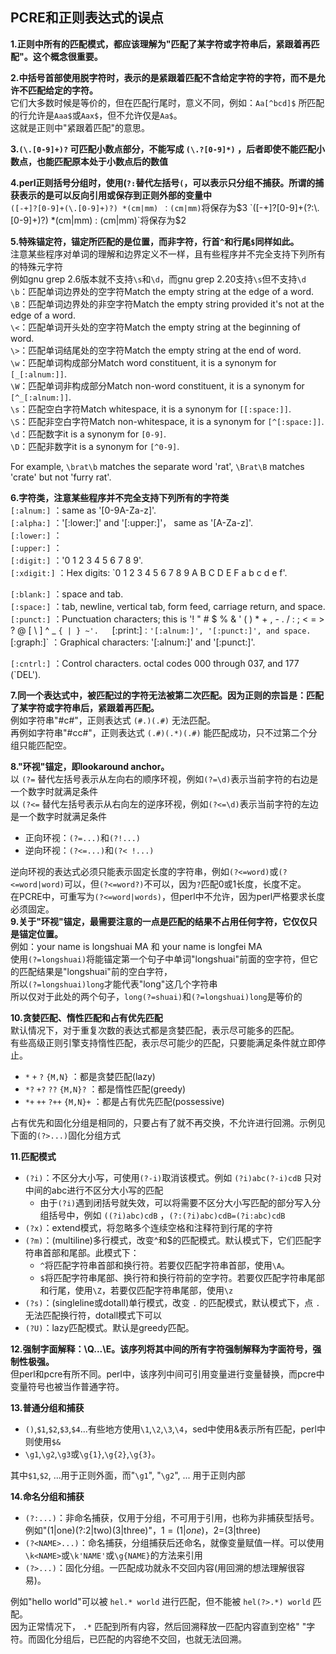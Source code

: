 ## PCRE和正则表达式的误点

**1.正则中所有的匹配模式，都应该理解为"匹配了某字符或字符串后，紧跟着再匹配"。这个概念很重要。**

**2.中括号首部使用脱字符时，表示的是紧跟着匹配不含给定字符的字符，而不是允许不匹配给定的字符。**  
它们大多数时候是等价的，但在匹配行尾时，意义不同，例如：`Aa[^bcd]$` 所匹配的行允许是`Aaa$`或`Aax$`，但不允许仅是`Aa$`。  
这就是正则中"紧跟着匹配"的意思。

**3.`(\.[0-9]+)?` 可匹配小数点部分，不能写成 `(\.?[0-9]*)` ，后者即使不能匹配小数点，也能匹配原本处于小数点后的数值**

**4.perl正则括号分组时，使用(`?:`替代左括号`(`，可以表示只分组不捕获。所谓的捕获表示的是可以反向引用或保存到正则外部的变量中**  
`([-+]?[0-9]+(\.[0-9]+)?) *(cm|mm) ：(cm|mm)`将保存为$3  
`([-+]?[0-9]+(?:\.[0-9]+)?) *(cm|mm) : (cm|mm)`将保存为$2  
  
**5.特殊锚定符，锚定所匹配的是位置，而非字符，行首`^`和行尾`$`同样如此。**  
注意某些程序对单词的理解和边界定义不一样，且有些程序并不完全支持下列所有的特殊元字符  
例如gnu grep 2.6版本就不支持`\s`和`\d`，而gnu grep 2.20支持`\s`但不支持`\d`  
`\b`：匹配单词边界处的空字符Match the empty string at the edge of a word.  
`\B`：匹配单词边界处的非空字符Match the empty string provided it's not at the edge of a word.  
`\<`：匹配单词开头处的空字符Match the empty string at the beginning of word.  
`\>`：匹配单词结尾处的空字符Match the empty string at the end of word.  
`\w`：匹配单词构成部分Match word constituent, it is a synonym for `[_[:alnum:]]`.   
`\W`：匹配单词非构成部分Match non-word constituent, it is a synonym for `[^_[:alnum:]]`.  
`\s`：匹配空白字符Match whitespace, it is a synonym for `[[:space:]]`.  
`\S`：匹配非空白字符Match non-whitespace, it is a synonym for `[^[:space:]]`.  
`\d`：匹配数字it is a synonym for `[0-9]`.  
`\D`：匹配非数字it is a synonym for `[^0-9]`.

For example, `\brat\b` matches the separate word 'rat', `\Brat\B` matches 'crate' but not 'furry rat'.

**6.字符类，注意某些程序并不完全支持下列所有的字符类**  
`[:alnum:]` ：same as '[0-9A-Za-z]'.  
`[:alpha:]` ：'[:lower:]' and '[:upper:]'， same as '[A-Za-z]'.  
`[:lower:]` ：  
`[:upper:]` ：  
`[:digit:]` ：'0 1 2 3 4 5 6 7 8 9'.  
`[:xdigit:]` ：Hex digits: `0 1 2 3 4 5 6 7 8 9 A B C D E F a b c d e f'.  
  
`[:blank:]` ：space and tab.  
`[:space:]` ：tab, newline, vertical tab, form feed, carriage return, and space.   
`[:punct:]` ：Punctuation characters; this is '! " # $ % & ' ( ) * + , - . / : ; < = > ? @ [ \ ] ^ _ ` { | } ~'.   
`[:print:]` ：'[:alnum:]', '[:punct:]', and space.  
`[:graph:]` ：Graphical characters: '[:alnum:]' and '[:punct:]'.  
  
`[:cntrl:]` ：Control characters. octal codes 000 through 037, and 177 (`DEL').

**7.同一个表达式中，被匹配过的字符无法被第二次匹配。因为正则的宗旨是：匹配了某字符或字符串后，紧跟着再匹配。**  
例如字符串"#c#"，正则表达式 `(#.)(.#)` 无法匹配。  
再例如字符串"#cc#"，正则表达式 `(.#)(.*)(.#)` 能匹配成功，只不过第二个分组只能匹配空。  
  
**8."环视"锚定，即lookaround anchor。**  
以 `(?=` 替代左括号表示从左向右的顺序环视，例如`(?=\d)`表示当前字符的右边是一个数字时就满足条件  
以 `(?<=` 替代左括号表示从右向左的逆序环视，例如`(?<=\d)`表示当前字符的左边是一个数字时就满足条件

* 正向环视：`(?=...)`和`(?!...)`
* 逆向环视：`(?<=...)`和`(?< !...)`

逆向环视的表达式必须只能表示固定长度的字符串，例如`(?<=word)`或`(?<=word|word)`可以，但`(?<=word?)`不可以，因为`?`匹配0或1长度，长度不定。  
在PCRE中，可重写为`(?<=word|words)`，但perl中不允许，因为perl严格要求长度必须固定。  
**9.关于"环视"锚定，最需要注意的一点是匹配的结果不占用任何字符，它仅仅只是锚定位置。**  
例如：your name is longshuai MA 和 your name is longfei MA  
使用`(?=longshuai)`将能锚定第一个句子中单词"longshuai"前面的空字符，但它的匹配结果是"longshuai"前的空白字符，  
所以`(?=longshuai)long`才能代表"long"这几个字符串  
所以仅对于此处的两个句子，`long(?=shuai)`和`(?=longshuai)long`是等价的  
  
**10.贪婪匹配、惰性匹配和占有优先匹配**  
默认情况下，对于重复次数的表达式都是贪婪匹配，表示尽可能多的匹配。  
有些高级正则引擎支持惰性匹配，表示尽可能少的匹配，只要能满足条件就立即停止。

* `*` `+` `?` `{M,N}` ：都是贪婪匹配(lazy)
* `*?` `+?` `??` `{M,N}?` ：都是惰性匹配(greedy)
* `*+` `++` `?++` `{M,N}+` ：都是占有优先匹配(possessive)

占有优先和固化分组是相同的，只要占有了就不再交换，不允许进行回溯。示例见下面的`(?>...)`固化分组方式  
  
**11.匹配模式**

* `(?i)`：不区分大小写，可使用`(?-i)`取消该模式。例如 `(?i)abc(?-i)cdB` 只对中间的abc进行不区分大小写的匹配 
    * 由于`(?i)`遇到闭括号就失效，可以将需要不区分大小写匹配的部分写入分组括号中，例如 `((?i)abc)cdB` ，`(?:(?i)abc)cdB=(?i:abc)cdB`
* `(?x)`：extend模式，将忽略多个连续空格和注释符到行尾的字符
* `(?m)`：(multiline)多行模式，改变^和$的匹配模式。默认模式下，它们匹配字符串首部和尾部。此模式下： 
    * `^`将匹配字符串首部和换行符。若要仅匹配字符串首部，使用`\A`。
    * `$`将匹配字符串尾部、换行符和换行符前的空字符。若要仅匹配字符串尾部和行尾，使用`\Z`，若要仅匹配字符串尾部，使用`\z`
* `(?s)`：(singleline或dotall)单行模式，改变 `.` 的匹配模式，默认模式下，点 `.` 无法匹配换行符，dotall模式下可以
* `(?U)`：lazy匹配模式。默认是greedy匹配。

**12.强制字面解释：\Q...\E。该序列将其中间的所有字符强制解释为字面符号，强制性极强。**  
但perl和pcre有所不同。perl中，该序列中间可引用变量进行变量替换，而pcre中变量符号也被当作普通字符。

**13.普通分组和捕获**

* `()`,`$1`,`$2`,`$3`,`$4`...有些地方使用`\1`,`\2`,`\3`,`\4`，sed中使用&表示所有匹配，perl中则使用`$&`
* `\g1`,`\g2`,`\g3`或`\g{1}`,`\g{2}`,`\g{3}`。

其中`$1`,`$2`, ...用于正则外面，而"`\g1`", "`\g2`", ... 用于正则内部

**14.命名分组和捕获**

* `(?:...)`：非命名捕获，仅用于分组，不可用于引用，也称为非捕获型括号。例如"(1|one)(?:2|two)(3|three)"，$1=(1|one)，$2=(3|three)
* `(?<NAME>...)`：命名捕获，分组捕获后还命名，就像变量赋值一样。可以使用`\k<NAME>`或`\k'NAME'`或`\g{NAME}`的方法来引用
* `(?>...)`：固化分组。一匹配成功就永不交回内容(用回溯的想法理解很容易)。

例如"hello world"可以被 `hel.* world` 进行匹配，但不能被 `hel(?>.*) world` 匹配。  
因为正常情况下， `.*` 匹配到所有内容，然后回溯释放一匹配内容直到空格" "字符。而固化分组后，已匹配的内容绝不交回，也就无法回溯。

